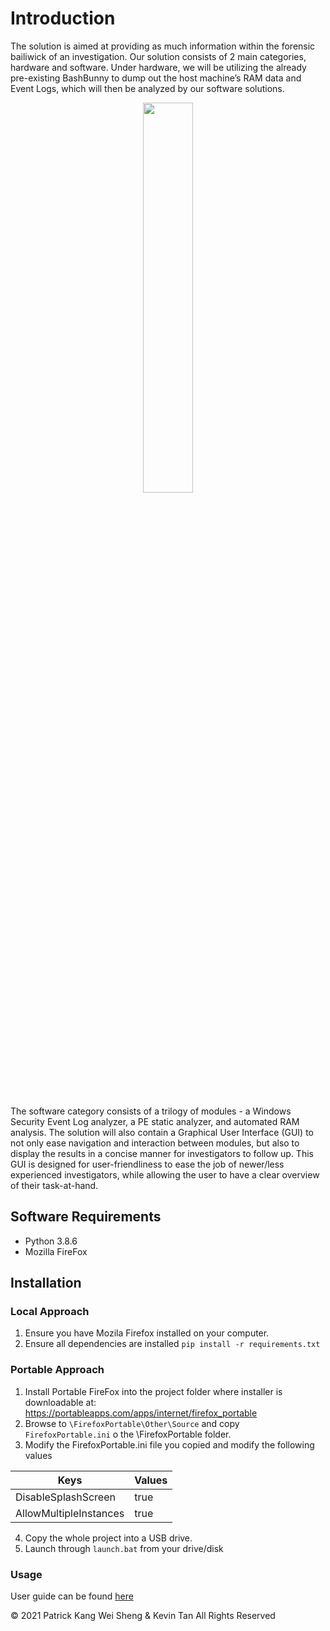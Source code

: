 # Introduction
The solution is aimed at providing as much information within the forensic bailiwick of an investigation. Our solution consists of 2 main categories, hardware and software. Under hardware, we will be utilizing the already pre-existing BashBunny to dump out the host machine’s RAM data and Event Logs, which will then be analyzed by our software solutions. <br>
<p align="center"><img src="https://raw.githubusercontent.com/vangeance666/Enigma/master/images/enigma.png" width=40% height=40%></p> <br>

The software category consists of a trilogy of modules - a Windows Security Event Log analyzer, a PE static analyzer, and automated RAM analysis. The solution will also contain a Graphical User Interface (GUI) to not only ease navigation and interaction between modules, but also to display the results in a concise manner for investigators to follow up. This GUI is designed for user-friendliness to ease the job of newer/less experienced investigators, while allowing the user to have a clear overview of their task-at-hand.<br>


## Software Requirements
* Python 3.8.6
* Mozilla FireFox


## Installation
### Local Approach
1. Ensure you have Mozila Firefox installed on your computer.
2. Ensure all dependencies are installed `pip install -r requirements.txt`

### Portable Approach
1. Install Portable FireFox into the project folder where installer is downloadable at: <br>
https://portableapps.com/apps/internet/firefox_portable
2. Browse to `\FirefoxPortable\Other\Source` and copy `FirefoxPortable.ini` o the \FirefoxPortable folder. 
3. Modify the FirefoxPortable.ini file you copied and modify the following values

| Keys | Values |
| - | - |
| DisableSplashScreen | true |
| AllowMultipleInstances | true |

4. Copy the whole project into a USB drive. 
5. Launch through `launch.bat` from your drive/disk

### Usage
User guide can be found [here](https://drive.google.com/file/d/1iqx-MvMHKhQXPNEukykN67jp3e6sqKKc/view?usp=sharing)

© 2021 Patrick Kang Wei Sheng & Kevin Tan All Rights Reserved
 <br>
